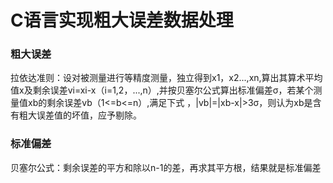 # C语言实现粗大误差数据处理

### 粗大误差
拉依达准则：设对被测量进行等精度测量，独立得到x1，x2...,xn,算出其算术平均值x及剩余误差vi=xi-x（i=1,2，...,n）,并按贝塞尔公式算出标准偏差σ，若某个测量值xb的剩余误差vb（1<=b<=n）,满足下式
，|vb|=|xb-x|>3σ，则认为xb是含有粗大误差值的坏值，应予剔除。

### 标准偏差
贝塞尔公式：剩余误差的平方和除以n-1的差，再求其平方根，结果就是标准偏差

